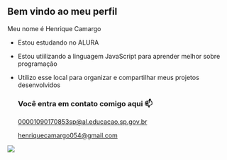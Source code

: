 ## Bem vindo ao meu perfil

Meu nome é Henrique Camargo

- Estou estudando no ALURA
- Estou utiilizando a linguagem JavaScript para aprender melhor sobre programação
- Utilizo esse local para organizar e compartilhar meus projetos desenvolvidos

  ### Você entra em contato comigo aqui 📫

  00001090170853sp@al.educacao.sp.gov.br

  henriquecamargo054@gmail.com

![](https://tenor.com/pt-BR/view/rock-gif-3610405667907778074)
  

